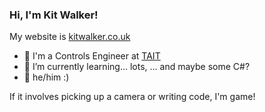 ### Hi, I'm Kit Walker!

My website is [kitwalker.co.uk](https://kitwalker.co.uk)
- 💼  I'm a Controls Engineer at [TAIT](https://taittowers.com)
- 🌱  I’m currently learning... lots, ... and maybe some C#?
- 🌈  he/him :)

If it involves picking up a camera or writing code, I'm game!


